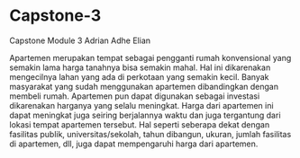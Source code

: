 # Capstone-3
Capstone Module 3 Adrian Adhe Elian

Apartemen merupakan tempat sebagai pengganti rumah konvensional yang semakin lama harga tanahnya bisa semakin mahal. Hal ini dikarenakan mengecilnya lahan yang ada di perkotaan yang semakin kecil. Banyak masyarakat yang sudah menggunakan apartemen dibandingkan dengan membeli rumah. Apartemen pun dapat digunakan sebagai investasi dikarenakan harganya yang selalu meningkat. Harga dari apartemen ini dapat meningkat juga seiring berjalannya waktu dan juga tergantung dari lokasi tempat apartemen tersebut. Hal seperti seberapa dekat dengan fasilitas publik, universitas/sekolah, tahun dibangun, ukuran, jumlah fasilitas di apartemen, dll, juga dapat mempengaruhi harga dari apartemen.

